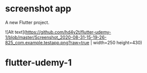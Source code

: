 # screenshot app

A new Flutter project.

![Alt text](https://github.com/hd4y2t/flutter-udemy-1/blob/master/Screenshot_2020-08-31-15-19-26-825_com.example.testapp.png?raw=true | width=250 height=430)

# flutter-udemy-1
